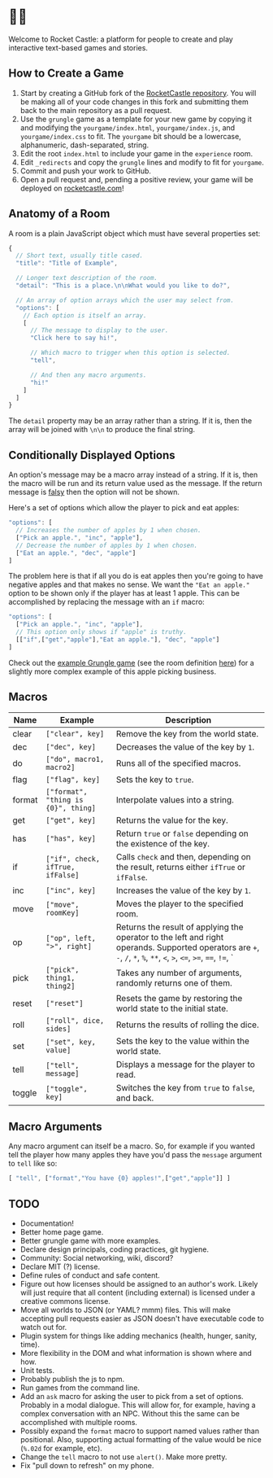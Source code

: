 # 🚀🏰

Welcome to Rocket Castle: a platform for people to create and play interactive text-based games and stories.

## How to Create a Game

1. Start by creating a GitHub fork of the [RocketCastle repository](https://github.com/bluefeet/RocketCastle). You will be making all of your code changes in this fork and submitting them back to the main repository as a pull request.
2. Use the `grungle` game as a template for your new game by copying it and modifying the `yourgame/index.html`, `yourgame/index.js`, and `yourgame/index.css` to fit.  The `yourgame` bit should be a lowercase, alphanumeric, dash-separated, string.
3. Edit the root `index.html` to include your game in the `experience` room.
4. Edit `_redirects` and copy the `grungle` lines and modify to fit for `yourgame`.
5. Commit and push your work to GitHub.
6. Open a pull request and, pending a positive review, your game will be deployed on [rocketcastle.com](https://rocketcastle.com)!

## Anatomy of a Room

A room is a plain JavaScript object which must have several properties set:

```js
{
  // Short text, usually title cased.
  "title": "Title of Example",

  // Longer text description of the room.
  "detail": "This is a place.\n\nWhat would you like to do?",

  // An array of option arrays which the user may select from.
  "options": [
    // Each option is itself an array.
    [
      // The message to display to the user.
      "Click here to say hi!",

      // Which macro to trigger when this option is selected.
      "tell",

      // And then any macro arguments.
      "hi!"
    ]
  ]
}
```

The `detail` property may be an array rather than a string.  If it is, then the array will be joined with `\n\n` to produce the final string.

## Conditionally Displayed Options

An option's message may be a macro array instead of a string.  If it is, then the macro will be run and its return value used as the message.  If the return message is [falsy](https://developer.mozilla.org/en-US/docs/Glossary/Falsy) then the option will not be shown.

Here's a set of options which allow the player to pick and eat apples:

```js
"options": [
  // Increases the number of apples by 1 when chosen.
  ["Pick an apple.", "inc", "apple"],
  // Decrease the number of apples by 1 when chosen.
  ["Eat an apple.", "dec", "apple"]
]
```

The problem here is that if all you do is eat apples then you're going to have negative apples and that makes no sense.  We want the `"Eat an apple."` option to be shown only if the player has at least 1 apple.  This can be accomplished by replacing the message with an `if` macro:

```js
"options": [
  ["Pick an apple.", "inc", "apple"],
  // This option only shows if "apple" is truthy.
  [["if",["get","apple"],"Eat an apple."], "dec", "apple"]
]
```

Check out the [example Grungle game](https://rocketcastle.com/grungle/) (see the room definition [here](https://github.com/bluefeet/RocketCastle/blob/master/grungle/index.js)) for a slightly more complex example of this apple picking business.

## Macros

| Name | Example | Description |
| --- | --- | --- |
| clear | `["clear", key]` | Remove the key from the world state. |
| dec | `["dec", key]` | Decreases the value of the key by `1`. |
| do | `["do", macro1, macro2]` | Runs all of the specified macros. |
| flag | `["flag", key]` | Sets the key to `true`. |
| format | `["format", "thing is {0}", thing]` | Interpolate values into a string. |
| get | `["get", key]` | Returns the value for the key. |
| has | `["has", key]` | Return `true` or `false` depending on the existence of the key. |
| if | `["if", check, ifTrue, ifFalse]` | Calls `check` and then, depending on the result, returns either `ifTrue` or `ifFalse`. |
| inc | `["inc", key]` | Increases the value of the key by `1`. |
| move | `["move", roomKey]` | Moves the player to the specified room. |
| op | `["op", left, ">", right]` | Returns the result of applying the operator to the left and right operands. Supported operators are `+`, `-`, `/`, `*`, `%`, `**`, `<`, `>`, `<=`, `>=`, `==`, `!=`, `||`, and `&&`. |
| pick | `["pick", thing1, thing2]` | Takes any number of arguments, randomly returns one of them. |
| reset | `["reset"]` | Resets the game by restoring the world state to the initial state. |
| roll | `["roll", dice, sides]` | Returns the results of rolling the dice. |
| set | `["set", key, value]` | Sets the key to the value within the world state. |
| tell | `["tell", message]` | Displays a message for the player to read. |
| toggle | `["toggle", key]` | Switches the key from `true` to `false`, and back. |

## Macro Arguments

Any macro argument can itself be a macro.  So, for example if you wanted tell the player how many apples they have you'd pass the `message` argument to `tell` like so:

```js
[ "tell", ["format","You have {0} apples!",["get","apple"]] ]
```

## TODO

- Documentation!
- Better home page game.
- Better grungle game with more examples.
- Declare design principals, coding practices, git hygiene.
- Community: Social networking, wiki, discord?
- Declare MIT (?) license.
- Define rules of conduct and safe content.
- Figure out how licenses should be assigned to an author's work.  Likely will just require that all content (including external) is licensed under a creative commons license.
- Move all worlds to JSON (or YAML? mmm) files.  This will make accepting pull requests easier as JSON doesn't have executable code to watch out for.
- Plugin system for things like adding mechanics (health, hunger, sanity, time).
- More flexibility in the DOM and what information is shown where and how.
- Unit tests.
- Probably publish the js to npm.
- Run games from the command line.
- Add an `ask` macro for asking the user to pick from a set of options. Probably in a modal dialogue. This will allow for, for example, having a complex conversation with an NPC. Without this the same can be accomplished with multiple rooms.
- Possibly expand the `format` macro to support named values rather than positional.  Also, supporting actual formatting of the value would be nice (`%.02d` for example, etc).
- Change the `tell` macro to not use `alert()`. Make more pretty.
- Fix "pull down to refresh" on my phone.
